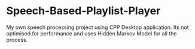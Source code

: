 # Speech-Based-Playlist-Player
My own speech processing project using CPP Desktop application.
Its not optimised for performance and uses Hidden Markov Model for all the process.

